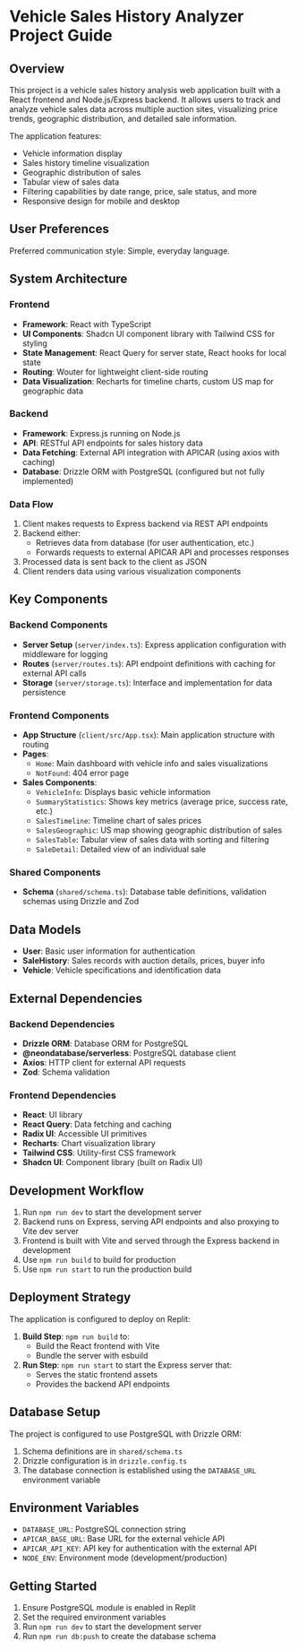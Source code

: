 # Vehicle Sales History Analyzer Project Guide

## Overview
This project is a vehicle sales history analysis web application built with a React frontend and Node.js/Express backend. It allows users to track and analyze vehicle sales data across multiple auction sites, visualizing price trends, geographic distribution, and detailed sale information.

The application features:
- Vehicle information display 
- Sales history timeline visualization
- Geographic distribution of sales
- Tabular view of sales data
- Filtering capabilities by date range, price, sale status, and more
- Responsive design for mobile and desktop

## User Preferences
Preferred communication style: Simple, everyday language.

## System Architecture

### Frontend
- **Framework**: React with TypeScript
- **UI Components**: Shadcn UI component library with Tailwind CSS for styling
- **State Management**: React Query for server state, React hooks for local state
- **Routing**: Wouter for lightweight client-side routing
- **Data Visualization**: Recharts for timeline charts, custom US map for geographic data

### Backend
- **Framework**: Express.js running on Node.js
- **API**: RESTful API endpoints for sales history data
- **Data Fetching**: External API integration with APICAR (using axios with caching)
- **Database**: Drizzle ORM with PostgreSQL (configured but not fully implemented)

### Data Flow
1. Client makes requests to Express backend via REST API endpoints
2. Backend either:
   - Retrieves data from database (for user authentication, etc.)
   - Forwards requests to external APICAR API and processes responses
3. Processed data is sent back to the client as JSON
4. Client renders data using various visualization components

## Key Components

### Backend Components
- **Server Setup** (`server/index.ts`): Express application configuration with middleware for logging
- **Routes** (`server/routes.ts`): API endpoint definitions with caching for external API calls
- **Storage** (`server/storage.ts`): Interface and implementation for data persistence

### Frontend Components
- **App Structure** (`client/src/App.tsx`): Main application structure with routing
- **Pages**:
  - `Home`: Main dashboard with vehicle info and sales visualizations
  - `NotFound`: 404 error page
- **Sales Components**:
  - `VehicleInfo`: Displays basic vehicle information
  - `SummaryStatistics`: Shows key metrics (average price, success rate, etc.)
  - `SalesTimeline`: Timeline chart of sales prices
  - `SalesGeographic`: US map showing geographic distribution of sales
  - `SalesTable`: Tabular view of sales data with sorting and filtering
  - `SaleDetail`: Detailed view of an individual sale

### Shared Components
- **Schema** (`shared/schema.ts`): Database table definitions, validation schemas using Drizzle and Zod

## Data Models
- **User**: Basic user information for authentication
- **SaleHistory**: Sales records with auction details, prices, buyer info
- **Vehicle**: Vehicle specifications and identification data

## External Dependencies

### Backend Dependencies
- **Drizzle ORM**: Database ORM for PostgreSQL
- **@neondatabase/serverless**: PostgreSQL database client
- **Axios**: HTTP client for external API requests
- **Zod**: Schema validation

### Frontend Dependencies
- **React**: UI library
- **React Query**: Data fetching and caching
- **Radix UI**: Accessible UI primitives
- **Recharts**: Chart visualization library
- **Tailwind CSS**: Utility-first CSS framework
- **Shadcn UI**: Component library (built on Radix UI)

## Development Workflow
1. Run `npm run dev` to start the development server
2. Backend runs on Express, serving API endpoints and also proxying to Vite dev server
3. Frontend is built with Vite and served through the Express backend in development
4. Use `npm run build` to build for production
5. Use `npm run start` to run the production build

## Deployment Strategy
The application is configured to deploy on Replit:
1. **Build Step**: `npm run build` to:
   - Build the React frontend with Vite
   - Bundle the server with esbuild
2. **Run Step**: `npm run start` to start the Express server that:
   - Serves the static frontend assets
   - Provides the backend API endpoints

## Database Setup
The project is configured to use PostgreSQL with Drizzle ORM:
1. Schema definitions are in `shared/schema.ts`
2. Drizzle configuration is in `drizzle.config.ts`
3. The database connection is established using the `DATABASE_URL` environment variable

## Environment Variables
- `DATABASE_URL`: PostgreSQL connection string
- `APICAR_BASE_URL`: Base URL for the external vehicle API
- `APICAR_API_KEY`: API key for authentication with the external API
- `NODE_ENV`: Environment mode (development/production)

## Getting Started
1. Ensure PostgreSQL module is enabled in Replit
2. Set the required environment variables
3. Run `npm run dev` to start the development server
4. Run `npm run db:push` to create the database schema
